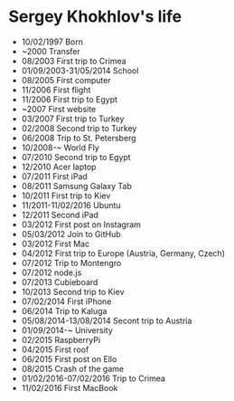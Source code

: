 Sergey Khokhlov's life
===============

- 10/02/1997 Born
- ~2000 Transfer
- 08/2003 First trip to Crimea
- 01/09/2003-31/05/2014 School
- 08/2005 First computer
- 11/2006 First flight
- 11/2006 First trip to Egypt
- ~2007 First website
- 03/2007 First trip to Turkey
- 02/2008 Second trip to Turkey
- 06/2008 Trip to St. Petersberg
- 10/2008-~ World Fly
- 07/2010 Second trip to Egypt
- 12/2010 Acer laptop
- 07/2011 First iPad
- 08/2011 Samsung Galaxy Tab
- 10/2011 First trip to Kiev
- 11/2011-11/02/2016 Ubuntu
- 12/2011 Second iPad
- 03/2012 First post on Instagram
- 05/03/2012 Join to GitHub
- 03/2012 First Mac
- 04/2012 First trip to Europe (Austria, Germany, Czech)
- 07/2012 Trip to Montengro
- 07/2012 node.js
- 07/2013 Cubieboard
- 10/2013 Second trip to Kiev
- 07/02/2014 First iPhone
- 06/2014 Trip to Kaluga
- 05/08/2014-13/08/2014 Secont trip to Austria
- 01/09/2014-~ University
- 02/2015 RaspberryPi
- 04/2015 First roof
- 06/2015 First post on Ello
- 08/2015 Crash of the game
- 01/02/2016-07/02/2016 Trip to Crimea
- 11/02/2016 First MacBook
